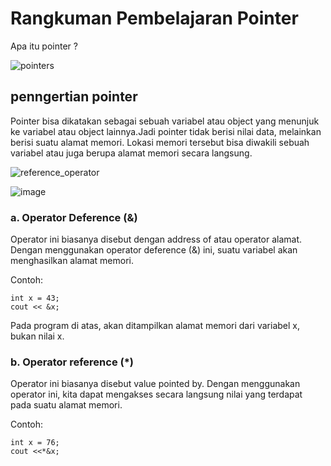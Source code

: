 # Rangkuman Pembelajaran Pointer 

Apa itu pointer ?


![pointers](https://user-images.githubusercontent.com/82454139/114570668-3a322f80-9ca0-11eb-8ae0-e3d84bc199b3.png)

## penngertian pointer

Pointer bisa dikatakan sebagai sebuah variabel atau object yang menunjuk ke variabel atau object lainnya.Jadi pointer tidak berisi nilai data, melainkan berisi suatu alamat memori. Lokasi memori tersebut bisa diwakili sebuah variabel atau juga berupa alamat memori secara langsung.


![reference_operator](https://user-images.githubusercontent.com/82454139/114793048-bc5f4880-9db3-11eb-80cf-fea45df88e8b.png)


![image](https://user-images.githubusercontent.com/82454139/114793134-eca6e700-9db3-11eb-96af-38d5dab2274d.png)

### a. Operator Deference (&)
Operator ini biasanya disebut dengan address of atau operator alamat. Dengan menggunakan operator deference (&) ini, suatu variabel akan menghasilkan alamat memori.

Contoh:
```
int x = 43;
cout << &x;
```
Pada program di atas, akan ditampilkan alamat memori dari variabel x, bukan nilai x.

### b. Operator reference (*)
Operator ini biasanya disebut value pointed by. Dengan menggunakan operator ini, kita dapat mengakses secara langsung nilai yang terdapat pada suatu alamat memori.

Contoh:
```
int x = 76;
cout <<*&x;
```
